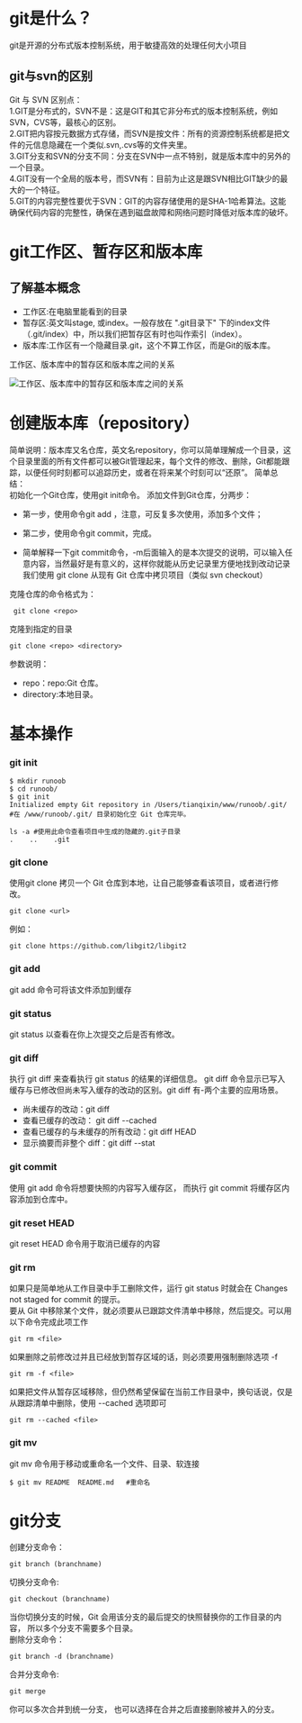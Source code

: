 # git是什么？
  git是开源的分布式版本控制系统，用于敏捷高效的处理任何大小项目
  ## git与svn的区别
  Git 与 SVN 区别点：    
  1.GIT是分布式的，SVN不是：这是GIT和其它非分布式的版本控制系统，例如SVN，CVS等，最核心的区别。   
  2.GIT把内容按元数据方式存储，而SVN是按文件：所有的资源控制系统都是把文件的元信息隐藏在一个类似.svn,.cvs等的文件夹里。   
  3.GIT分支和SVN的分支不同：分支在SVN中一点不特别，就是版本库中的另外的一个目录。   
  4.GIT没有一个全局的版本号，而SVN有：目前为止这是跟SVN相比GIT缺少的最大的一个特征。   
  5.GIT的内容完整性要优于SVN：GIT的内容存储使用的是SHA-1哈希算法。这能确保代码内容的完整性，确保在遇到磁盘故障和网络问题时降低对版本库的破坏。
# git工作区、暂存区和版本库
  ## 了解基本概念
  - 工作区:在电脑里能看到的目录    
  - 暂存区:英文叫stage, 或index。一般存放在 ".git目录下" 下的index文件     （.git/index）中，所以我们把暂存区有时也叫作索引（index）。      
  - 版本库:工作区有一个隐藏目录.git，这个不算工作区，而是Git的版本库。

  工作区、版本库中的暂存区和版本库之间的关系

  ![工作区、版本库中的暂存区和版本库之间的关系](http://www.runoob.com/wp-content/uploads/2015/02/1352126739_7909.jpg)
# 创建版本库（repository）
简单说明：版本库又名仓库，英文名repository，你可以简单理解成一个目录，这个目录里面的所有文件都可以被Git管理起来，每个文件的修改、删除，Git都能跟踪，以便任何时刻都可以追踪历史，或者在将来某个时刻可以“还原”。
简单总结：    
初始化一个Git仓库，使用git init命令。
添加文件到Git仓库，分两步：
- 第一步，使用命令git add <file>，注意，可反复多次使用，添加多个文件；
+ 第二步，使用命令git commit，完成。    
* 简单解释一下git commit命令，-m后面输入的是本次提交的说明，可以输入任意内容，当然最好是有意义的，这样你就能从历史记录里方便地找到改动记录
我们使用 git clone 从现有 Git 仓库中拷贝项目（类似 svn checkout）   

克隆仓库的命令格式为：  
    
     git clone <repo>
克隆到指定的目录

    git clone <repo> <directory>

参数说明：  
- repo：repo:Git 仓库。
- directory:本地目录。
# 基本操作
### git init
    $ mkdir runoob
    $ cd runoob/
    $ git init
    Initialized empty Git repository in /Users/tianqixin/www/runoob/.git/
    #在 /www/runoob/.git/ 目录初始化空 Git 仓库完毕。

    ls -a #使用此命令查看项目中生成的隐藏的.git子目录
    .    ..    .git
### git clone
使用git clone 拷贝一个 Git 仓库到本地，让自己能够查看该项目，或者进行修改。

    git clone <url>
例如：

    git clone https://github.com/libgit2/libgit2
### git add 
git add 命令可将该文件添加到缓存
### git status
git status 以查看在你上次提交之后是否有修改。
### git diff
执行 git diff 来查看执行 git status 的结果的详细信息。
git diff 命令显示已写入缓存与已修改但尚未写入缓存的改动的区别。git diff 有-两个主要的应用场景。
- 尚未缓存的改动：git diff
- 查看已缓存的改动： git diff --cached
- 查看已缓存的与未缓存的所有改动：git diff HEAD
- 显示摘要而非整个 diff：git diff --stat
### git commit
使用 git add 命令将想要快照的内容写入缓存区， 而执行 git commit 将缓存区内容添加到仓库中。
### git reset HEAD
git reset HEAD 命令用于取消已缓存的内容
### git rm
如果只是简单地从工作目录中手工删除文件，运行 git status 时就会在 Changes not staged for commit 的提示。   
要从 Git 中移除某个文件，就必须要从已跟踪文件清单中移除，然后提交。可以用以下命令完成此项工作 

    git rm <file>
如果删除之前修改过并且已经放到暂存区域的话，则必须要用强制删除选项 -f

    git rm -f <file>
如果把文件从暂存区域移除，但仍然希望保留在当前工作目录中，换句话说，仅是从跟踪清单中删除，使用 --cached 选项即可    

    git rm --cached <file>
### git mv
git mv 命令用于移动或重命名一个文件、目录、软连接

    $ git mv README  README.md   #重命名
# git分支
创建分支命令：

    git branch (branchname)
切换分支命令:

    git checkout (branchname)
当你切换分支的时候，Git 会用该分支的最后提交的快照替换你的工作目录的内容， 所以多个分支不需要多个目录。    
删除分支命令：

    git branch -d (branchname)
合并分支命令:

    git merge 
你可以多次合并到统一分支， 也可以选择在合并之后直接删除被并入的分支。

